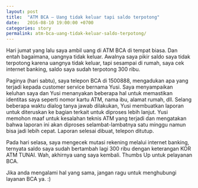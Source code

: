 ```yaml
---
layout: post
title:  "ATM BCA – Uang tidak keluar tapi saldo terpotong"
date:   2016-08-10 19:00:00 +0700
categories: story
permalink: atm-bca-uang-tidak-keluar-saldo-terpotong/
---
```


Hari jumat yang lalu saya ambil uang di ATM BCA di tempat biasa. Dan entah bagaimana, uangnya tidak keluar. Awalnya saya pikir saldo saya tidak terpotong karena uangnya tidak keluar, tapi sesampai di rumah, saya cek internet banking, saldo saya sudah terpotong 300 ribu.

Paginya (hari sabtu), saya telepon BCA di 1500888, mengadukan apa yang terjadi kepada customer service bernama Yusi. Saya menyampaikan keluhan saya dan Yusi menanyakan beberapa hal untuk memastikan identitas saya seperti nomor kartu ATM, nama ibu, alamat rumah, dll. Selang beberapa waktu dialog tanya jawab dilakukan, Yusi membuatkan laporan untuk diteruskan ke bagian terkait untuk diproses lebih lanjut. Yusi memohon maaf untuk kesalahan teknis ATM yang terjadi dan mengatakan bahwa laporan ini akan diproses selambat-lambatnya satu minggu namun bisa jadi lebih cepat. Laporan selesai dibuat, telepon ditutup.

Pada hari selasa, saya mengecek mutasi rekening melalui internet banking, ternyata saldo saya sudah bertambah lagi 300 ribu dengan keterangan KOR ATM TUNAI. Wah, akhirnya uang saya kembali. Thumbs Up untuk pelayanan BCA.

Jika anda mengalami hal yang sama, jangan ragu untuk menghubungi layanan BCA ya. :)
